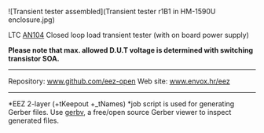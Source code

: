 ![Transient tester assembled](Transient tester r1B1 in HM-1590U enclosure.jpg)

LTC [AN104](http://www.linear.com/docs/29876) Closed loop load transient tester (with on board power supply) 

**Please note that max. allowed D.U.T voltage is determined with switching transistor SOA.**

**********************

Repository: www.github.com/eez-open
Web site: www.envox.hr/eez

**********************

*EEZ 2-layer (+tKeepout +_tNames) *job script is used for generating Gerber files. Use [gerbv](http://gerbv.geda-project.org/), a free/open source Gerber viewer to inspect generated files.
